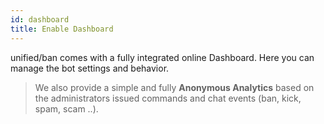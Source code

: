 ```yaml
---
id: dashboard
title: Enable Dashboard
---
```


unified/ban comes with a fully integrated online Dashboard. Here you can manage the bot settings and behavior.

> We also provide a simple and fully **Anonymous Analytics** based on the administrators issued commands and chat 
>events (ban, kick, spam, scam ..).

